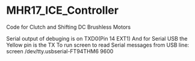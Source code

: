 # MHR17_ICE_Controller
Code for Clutch and Shifting DC Brushless Motors

Serial output of debuging is on TXD0(Pin 14 EXT1)
And for Serial USB the Yellow pin is the TX
To run screen to read Serial messages from USB line:
    screen /dev/tty.usbserial-FT94THM6 9600
